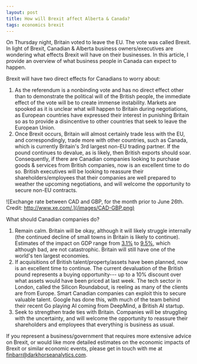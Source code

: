 ```yaml
---
layout: post
title: How will Brexit affect Alberta & Canada?
tags: economics brexit
---
```


On Thursday night, Britain voted to leave the EU. The vote was called Brexit.
In light of Brexit, Canadian & Alberta business owners/executives are wondering
what effects Brexit will have on their businesses. In this article, I provide an
overview of what business people in Canada can expect to happen.

Brexit will have two direct effects for Canadians to worry about: 

1. As the referendum is a nonbinding vote and has no direct effect other than to
   demonstrate the political will of the British people, the immediate effect
   of the vote will be to create immense instability. Markets are spooked
   as it is unclear what will happen to Britain during negotiations, as
   European countries have expressed their interest in punishing Britain so as
   to provide a disincentive to other countries that seek to leave the European
   Union.
2. Once Brexit occurs, Britain will almost certainly trade less with the EU,
   and correspondingly, trade more with other countries, such as Canada, which
   is currently Britain's 3rd largest non-EU trading partner. If the pound
   continues to devalue, as is likely, then British exports should soar. 
   Consequently, if there are Canadian companies looking to purchase goods &
   services from British companies, now is an excellent time to do so. British
   executives will be looking to reassure their shareholders/employees that
   their companies are well prepared to weather the upcoming negotiations, and
   will welcome the opportunity to secure non-EU contracts.

![Exchange rate between CAD and GBP, for the month prior to June 26th. Credit: http://www.xe.com/.](/images/CAD-GBP.png) 

What should Canadian companies do?

1. Remain calm. Britain will be okay, although it will likely struggle
   internally (the continued decline of small towns in Britain is likely to
   continue). Estimates of the impact on GDP range from [3.1%][1] to [9.5%][2], which
   although bad, are not catastrophic. Britain will still have one of the
   world's ten largest economies. 
2. If acquisitions of British talent/property/assets have been planned, now is
   an excellent time to continue. The current devaluation of the British pound
   represents a buying opportunity--- up to a 10% discount over what assets
   would have been priced at last week. The tech sector in London, called the
   Silicon Roundabout, is reeling as many of the clients are from Europe. Smart
   Canadian companies can exploit this to secure valuable talent. Google has
   done this, with much of the team behind their recent Go playing AI coming
   from DeepMind, a British AI startup. 
3. Seek to strengthen trade ties with Britain.  Companies will be struggling
   with the uncertainty, and will welcome the opportunity to reassure their
   shareholders and employees that everything is business as usual.

If you represent a business/government that requires more extensive advice on
Brexit, or would like more detailed estimates on the economic impacts of Brexit
or similar economic events, please get in touch with me at
[finbarr@darkhorseanalytics.com](mailto:finbarr@darkhorseanalytics.com).

[1]: http://cep.lse.ac.uk/pubs/download/EA022.pdf
[2]: http://cep.lse.ac.uk/pubs/download/brexit02.pdf
